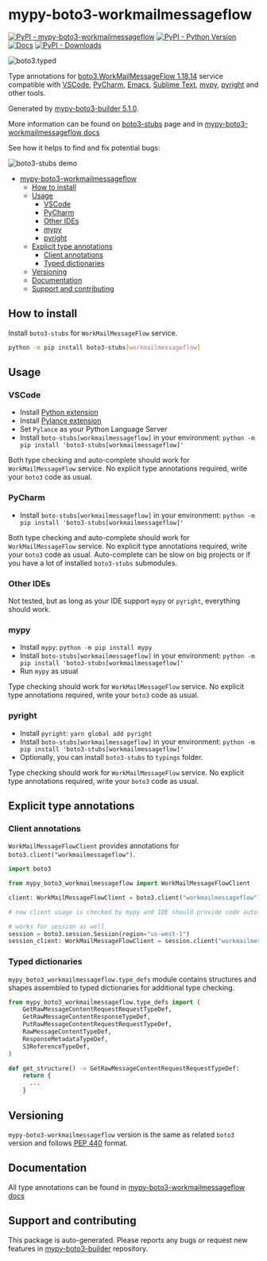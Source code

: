 <a id="mypy-boto3-workmailmessageflow"></a>

# mypy-boto3-workmailmessageflow

[![PyPI - mypy-boto3-workmailmessageflow](https://img.shields.io/pypi/v/mypy-boto3-workmailmessageflow.svg?color=blue)](https://pypi.org/project/mypy-boto3-workmailmessageflow)
[![PyPI - Python Version](https://img.shields.io/pypi/pyversions/mypy-boto3-workmailmessageflow.svg?color=blue)](https://pypi.org/project/mypy-boto3-workmailmessageflow)
[![Docs](https://img.shields.io/readthedocs/mypy-boto3-builder.svg?color=blue)](https://mypy-boto3-builder.readthedocs.io/)
[![PyPI - Downloads](https://img.shields.io/pypi/dw/mypy-boto3-workmailmessageflow?color=blue)](https://pypistats.org/packages/mypy-boto3-workmailmessageflow)

![boto3.typed](https://github.com/vemel/mypy_boto3_builder/raw/master/logo.png)

Type annotations for
[boto3.WorkMailMessageFlow 1.18.14](https://boto3.amazonaws.com/v1/documentation/api/1.18.14/reference/services/workmailmessageflow.html#WorkMailMessageFlow)
service compatible with [VSCode](https://code.visualstudio.com/),
[PyCharm](https://www.jetbrains.com/pycharm/),
[Emacs](https://www.gnu.org/software/emacs/),
[Sublime Text](https://www.sublimetext.com/),
[mypy](https://github.com/python/mypy),
[pyright](https://github.com/microsoft/pyright) and other tools.

Generated by
[mypy-boto3-builder 5.1.0](https://github.com/vemel/mypy_boto3_builder).

More information can be found on
[boto3-stubs](https://pypi.org/project/boto3-stubs/) page and in
[mypy-boto3-workmailmessageflow docs](https://vemel.github.io/boto3_stubs_docs/mypy_boto3_workmailmessageflow/)

See how it helps to find and fix potential bugs:

![boto3-stubs demo](https://github.com/vemel/mypy_boto3_builder/raw/master/demo.gif)

- [mypy-boto3-workmailmessageflow](#mypy-boto3-workmailmessageflow)
  - [How to install](#how-to-install)
  - [Usage](#usage)
    - [VSCode](#vscode)
    - [PyCharm](#pycharm)
    - [Other IDEs](#other-ides)
    - [mypy](#mypy)
    - [pyright](#pyright)
  - [Explicit type annotations](#explicit-type-annotations)
    - [Client annotations](#client-annotations)
    - [Typed dictionaries](#typed-dictionaries)
  - [Versioning](#versioning)
  - [Documentation](#documentation)
  - [Support and contributing](#support-and-contributing)

<a id="how-to-install"></a>

## How to install

Install `boto3-stubs` for `WorkMailMessageFlow` service.

```bash
python -m pip install boto3-stubs[workmailmessageflow]
```

<a id="usage"></a>

## Usage

<a id="vscode"></a>

### VSCode

- Install
  [Python extension](https://marketplace.visualstudio.com/items?itemName=ms-python.python)
- Install
  [Pylance extension](https://marketplace.visualstudio.com/items?itemName=ms-python.vscode-pylance)
- Set `Pylance` as your Python Language Server
- Install `boto-stubs[workmailmessageflow]` in your environment:
  `python -m pip install 'boto3-stubs[workmailmessageflow]'`

Both type checking and auto-complete should work for `WorkMailMessageFlow`
service. No explicit type annotations required, write your `boto3` code as
usual.

<a id="pycharm"></a>

### PyCharm

- Install `boto-stubs[workmailmessageflow]` in your environment:
  `python -m pip install 'boto3-stubs[workmailmessageflow]'`

Both type checking and auto-complete should work for `WorkMailMessageFlow`
service. No explicit type annotations required, write your `boto3` code as
usual. Auto-complete can be slow on big projects or if you have a lot of
installed `boto3-stubs` submodules.

<a id="other-ides"></a>

### Other IDEs

Not tested, but as long as your IDE support `mypy` or `pyright`, everything
should work.

<a id="mypy"></a>

### mypy

- Install `mypy`: `python -m pip install mypy`
- Install `boto-stubs[workmailmessageflow]` in your environment:
  `python -m pip install 'boto3-stubs[workmailmessageflow]'`
- Run `mypy` as usual

Type checking should work for `WorkMailMessageFlow` service. No explicit type
annotations required, write your `boto3` code as usual.

<a id="pyright"></a>

### pyright

- Install `pyright`: `yarn global add pyright`
- Install `boto-stubs[workmailmessageflow]` in your environment:
  `python -m pip install 'boto3-stubs[workmailmessageflow]'`
- Optionally, you can install `boto3-stubs` to `typings` folder.

Type checking should work for `WorkMailMessageFlow` service. No explicit type
annotations required, write your `boto3` code as usual.

<a id="explicit-type-annotations"></a>

## Explicit type annotations

<a id="client-annotations"></a>

### Client annotations

`WorkMailMessageFlowClient` provides annotations for
`boto3.client("workmailmessageflow")`.

```python
import boto3

from mypy_boto3_workmailmessageflow import WorkMailMessageFlowClient

client: WorkMailMessageFlowClient = boto3.client("workmailmessageflow")

# now client usage is checked by mypy and IDE should provide code auto-complete

# works for session as well
session = boto3.session.Session(region="us-west-1")
session_client: WorkMailMessageFlowClient = session.client("workmailmessageflow")
```

<a id="typed-dictionaries"></a>

### Typed dictionaries

`mypy_boto3_workmailmessageflow.type_defs` module contains structures and
shapes assembled to typed dictionaries for additional type checking.

```python
from mypy_boto3_workmailmessageflow.type_defs import (
    GetRawMessageContentRequestRequestTypeDef,
    GetRawMessageContentResponseTypeDef,
    PutRawMessageContentRequestRequestTypeDef,
    RawMessageContentTypeDef,
    ResponseMetadataTypeDef,
    S3ReferenceTypeDef,
)

def get_structure() -> GetRawMessageContentRequestRequestTypeDef:
    return {
      ...
    }
```

<a id="versioning"></a>

## Versioning

`mypy-boto3-workmailmessageflow` version is the same as related `boto3` version
and follows [PEP 440](https://www.python.org/dev/peps/pep-0440/) format.

<a id="documentation"></a>

## Documentation

All type annotations can be found in
[mypy-boto3-workmailmessageflow docs](https://vemel.github.io/boto3_stubs_docs/mypy_boto3_workmailmessageflow/)

<a id="support-and-contributing"></a>

## Support and contributing

This package is auto-generated. Please reports any bugs or request new features
in [mypy-boto3-builder](https://github.com/vemel/mypy_boto3_builder/issues/)
repository.
